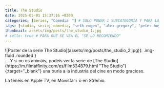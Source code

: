 ```yaml
---
title: The Studio
date: 2025-05-01 15:37:16 +0200
categories: [Series, "Comediaㅤ"] # SOLO PONER 1 SUBCATEGORÍA Y PARA LAS SERIES PONER UN CARACTER INVISIBLE, COPIALO DE ENTRE LOS PARÉNTESIS (ㅤ), AL FINAL DE LA SUBCATEGORÍA, POR EJEMPLO [Series, "Thrillerㅤ"]
tags: [studio, serie, comedia, "seth rogen", "alex gregory", "peter huyck", "evan goldberg"]
thumbnail: assets/img/posts/the_studio_1.jpg
# sello: true # PARA QUE SE VEA EL "SE LO RECOMIENDO"
---
```


<div class="row mb-4">
  <div class="col-md-5" markdown="1">
![Poster de la serie The Studio](assets/img/posts/the_studio_2.jpg){: .img-fluid .rounded }
  </div>
  <div class="col-md-7" markdown="1">
... Y si no os animáis, podéis ver la serie de [The Studio](https://m.filmaffinity.com/es/film534879.html "The Studio"){:target="_blank"} una burla a la industria del cine en modo gracioso.

La tenéis en Apple TV, en Movistar+ o en Stremio.
  </div>
</div>
